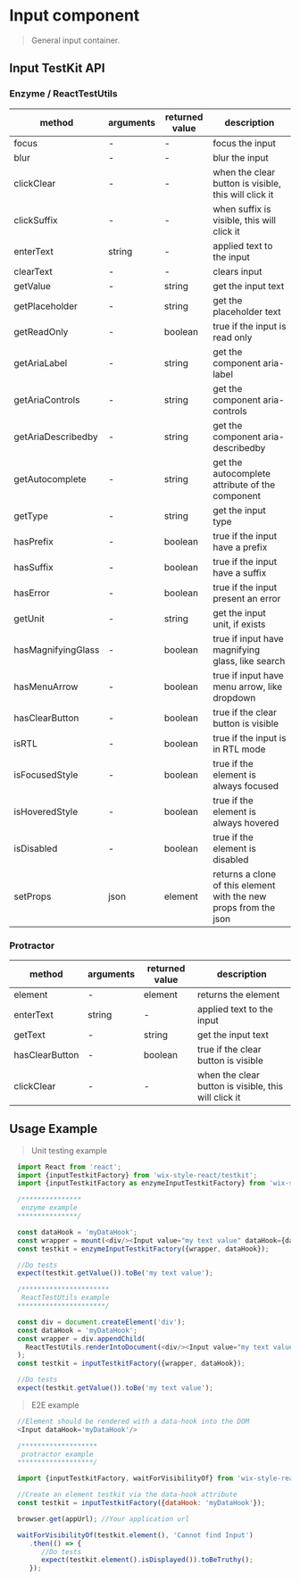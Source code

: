 # Input component

> General input container.

## Input TestKit API


### Enzyme / ReactTestUtils
| method | arguments | returned value | description |
|--------|-----------|----------------|-------------|
| focus | - | - | focus the input |
| blur | - | - | blur the input |
| clickClear | - | - | when the clear button is visible, this will click it |
| clickSuffix | - | - | when suffix is visible, this will click it |
| enterText | string | - | applied text to the input |
| clearText | - | - | clears input |
| getValue | - | string | get the input text |
| getPlaceholder | - | string | get the placeholder text |
| getReadOnly | - | boolean | true if the input is read only |
| getAriaLabel | - | string | get the component aria-label |
| getAriaControls | - | string | get the component aria-controls |
| getAriaDescribedby | - | string | get the component aria-describedby |
| getAutocomplete | - | string | get the autocomplete attribute of the component |
| getType | - | string | get the input type |
| hasPrefix | - | boolean | true if the input have a prefix |
| hasSuffix | - | boolean | true if the input have a suffix |
| hasError | - | boolean | true if the input present an error |
| getUnit | - | string | get the input unit, if exists |
| hasMagnifyingGlass | - | boolean | true if input have magnifying glass, like search |
| hasMenuArrow | - | boolean | true if input have menu arrow, like dropdown |
| hasClearButton | - | boolean | true if the clear button is visible |
| isRTL | - | boolean | true if the input is in RTL mode |
| isFocusedStyle | - | boolean | true if the element is always focused |
| isHoveredStyle | - | boolean | true if the element is always hovered |
| isDisabled | - | boolean | true if the element is disabled |
| setProps | json | element | returns a clone of this element with the new props from the json |

### Protractor

| method | arguments | returned value | description |
|--------|-----------|----------------|-------------|
| element | - | element | returns the element |
| enterText | string | - | applied text to the input |
| getText | - | string | get the input text |
| hasClearButton | - | boolean | true if the clear button is visible |
| clickClear | - | - | when the clear button is visible, this will click it |

## Usage Example

> Unit testing example

```javascript
  import React from 'react';
  import {inputTestkitFactory} from 'wix-style-react/testkit';
  import {inputTestkitFactory as enzymeInputTestkitFactory} from 'wix-style-react/testkit/enzyme';

  /***************
   enzyme example
  ***************/

  const dataHook = 'myDataHook';
  const wrapper = mount(<div/><Input value="my text value" dataHook={dataHook}/></div>);
  const testkit = enzymeInputTestkitFactory({wrapper, dataHook});

  //Do tests
  expect(testkit.getValue()).toBe('my text value');

  /**********************
   ReactTestUtils example
  **********************/

  const div = document.createElement('div');
  const dataHook = 'myDataHook';
  const wrapper = div.appendChild(
    ReactTestUtils.renderIntoDocument(<div/><Input value="my text value" dataHook={dataHook}/></div>, {dataHook})
  );
  const testkit = inputTestkitFactory({wrapper, dataHook});

  //Do tests
  expect(testkit.getValue()).toBe('my text value');
```
> E2E example

```javascript
  //Element should be rendered with a data-hook into the DOM
  <Input dataHook='myDataHook'/>

  /*******************
   protractor example
  *******************/

  import {inputTestkitFactory, waitForVisibilityOf} from 'wix-style-react/testkit/protractor';

  //Create an element testkit via the data-hook attribute
  const testkit = inputTestkitFactory({dataHook: 'myDataHook'});

  browser.get(appUrl); //Your application url

  waitForVisibilityOf(testkit.element(), 'Cannot find Input')
     .then(() => {
        //Do tests
        expect(testkit.element().isDisplayed()).toBeTruthy();
     });
```

